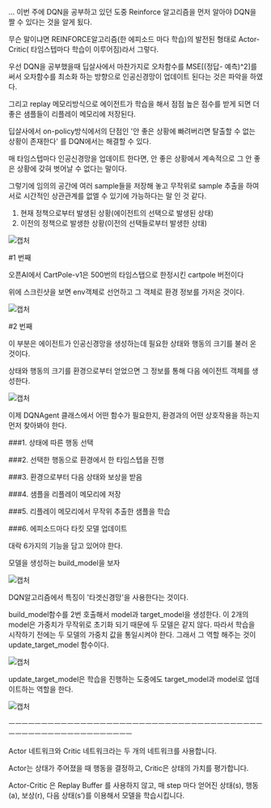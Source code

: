 
... 
이번 주에 DQN을 공부하고 있던 도중 Reinforce 알고리즘을 먼저 알아야 DQN을 짤 수 있다는 것을 알게 됬다.

무슨 말이냐면 REINFORCE알고리즘(한 에피소드 마다 학습)의 발전된 형태로 Actor-Critic( 타임스텝마다 학습이 이루어짐)라서 그렇다.


우선 DQN을 공부했을때 딥살사에서 마찬가지로 오차함수를 MSE[(정답- 예측)^2]를 써서 오차함수를 최소화 하는 방향으로 인공신경망이 업데이트
된다는 것은 파악을 하였다.

그리고 replay 메모리방식으로 에이전트가 학습을 해서 점점 높은 점수를 받게 되면 더 좋은 샘플들이 리플레이 메모리에 저장된다. 

딥살사에서 on-policy방식에서의 단점인 '안 좋은 상황에 빠려버리면 탈출할 수 없는 상황이 존재한다' 를 DQN에서는 해결할 수 있다.

매 타임스텝마다 인공신경망을 업데이트 한다면, 안 좋은 상황에서 계속적으로 그 안 좋은 상황에 갖혀 벗어날 수 없다는 말이다.

그렇기에 임의의 공간에 여러 sample들을 저장해 놓고 무작위로 sample 추출을 하여 서로 시간적인 상관관계를 없엘 수 있기에 가능하다는 말
인 것 같다.

1. 현재 정책으로부터 발생된 상황(에이전트의 선택으로 발생된 상태)
2. 이전의 정책으로 발생한 상황(이전의 선택들로부터 발생한 상태)



![캡처](https://user-images.githubusercontent.com/38103094/103468340-78fc4380-4d9b-11eb-9b6c-d1b40eaddb3f.PNG)

#1 번째

오픈AI에서 CartPole-v1은 500번의 타임스탭으로 한정시킨 cartpole 버전이다

위에 스크린샷을 보면 env객체로 선언하고 그 객체로 환경 정보를 가저온 것이다.

![캡처](https://user-images.githubusercontent.com/38103094/103468362-b5c83a80-4d9b-11eb-9a74-ed7520eb4944.PNG)

#2 번째

이 부분은 에이전트가 인공신경망을 생성하는데 필요한 상태와 행동의 크기를 불러 온 것이다.

상태와 행동의 크기를 환경으로부터 얻었으면 그 정보를 통해 다음 에이전트 객체를 생성한다.

![캡처](https://user-images.githubusercontent.com/38103094/103468393-f758e580-4d9b-11eb-8309-295ab2205c57.PNG)

이제 DQNAgent 클래스에서 어떤 함수가 필요한지, 환경과의 어떤 상호작용을 하는지 먼저 찾아봐야 한다. 

###1. 상태에 따른 행동 선택

###2. 선택한 행동으로 환경에서 한 타임스텝을 진행

###3. 환경으로부터 다음 상태와 보상을 받음

###4. 샘플을 리플레이 메모리에 저장

###5. 리플레이 메모리에서 무작위 추출한 샘플을 학습

###6. 에피소드마다 타킷 모델 업데이트

대락 6가지의 기능을 담고 있어야 한다.

모델을 생성하는 build_model을 보자

![캡처](https://user-images.githubusercontent.com/38103094/103468456-6c2c1f80-4d9c-11eb-996f-5457615f67d7.PNG)

DQN알고리즘에서 특징이 '타겟신경망'을 사용한다는 것이다. 

build_model함수를 2번 호출해서 model과 target_model을 생성한다.
이 2개의 model은 가중치가 무작위로 초기화 되기 때문에 두 모델은 같지 않다. 따라서 학습을 시작하기 전에는 두 
모델의 가중치 값을 통일시켜야 한다. 그래서 그 역할 해주는 것이 update_target_model 함수이다.

![캡처](https://user-images.githubusercontent.com/38103094/103468563-9500e480-4d9d-11eb-8710-534633b48c47.PNG)

update_target_model은 학습을 진행하는 도중에도 target_model과 model로 업데이트하는 역할을 한다. 


![캡처](https://user-images.githubusercontent.com/38103094/103468729-a1863c80-4d9f-11eb-96f0-13b440e27d67.PNG)



ㅡㅡㅡㅡㅡㅡㅡㅡㅡㅡㅡㅡㅡㅡㅡㅡㅡㅡㅡㅡㅡㅡㅡㅡㅡㅡㅡㅡㅡㅡㅡㅡㅡㅡㅡㅡㅡㅡㅡㅡㅡㅡㅡㅡㅡㅡㅡㅡㅡㅡㅡㅡㅡㅡㅡㅡㅡㅡ

Actor 네트워크와 Critic 네트워크라는 두 개의 네트워크를 사용합니다.

Actor는 상태가 주어졌을 때 행동을 결정하고, Critic은 상태의 가치를 평가합니다.

 Actor-Critic 은 Replay Buffer 를 사용하지 않고, 매 step 마다 얻어진 상태(s), 행동(a), 보상(r), 다음 상태(s’)를 이용해서 모델을 학습시킵니다.
